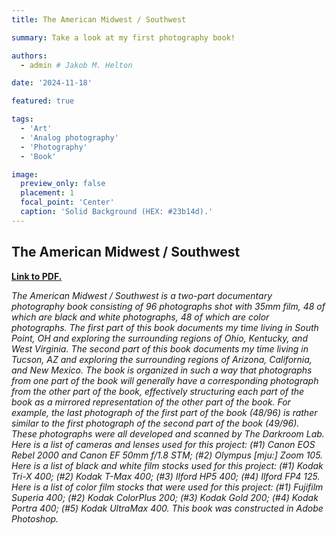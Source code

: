 ```yaml
---
title: The American Midwest / Southwest

summary: Take a look at my first photography book!

authors:
  - admin # Jakob M. Helton

date: '2024-11-18'

featured: true

tags:
  - 'Art'
  - 'Analog photography'
  - 'Photography'
  - 'Book'

image:
  preview_only: false
  placement: 1
  focal_point: 'Center'
  caption: 'Solid Background (HEX: #23b14d).'
---
```


## The American Midwest / Southwest

[**Link to PDF.**](https://jakobhelton.github.io/uploads/TheAmericanMidwestSouthwest_v3.pdf)

_The American Midwest / Southwest is a two-part documentary photography book consisting of 96 photographs shot with 35mm film, 48 of which are black and white photographs, 48 of which are color photographs. The first part of this book documents my time living in South Point, OH and exploring the surrounding regions of Ohio, Kentucky, and West Virginia. The second part of this book documents my time living in Tucson, AZ and exploring the surrounding regions of Arizona, California, and New Mexico. The book is organized in such a way that photographs from one part of the book will generally have a corresponding photograph from the other part of the book, effectively structuring each part of the book as a mirrored representation of the other part of the book. For example, the last photograph of the first part of the book (48/96) is rather similar to the first photograph of the second part of the book (49/96). These photographs were all developed and scanned by The Darkroom Lab. Here is a list of cameras and lenses used for this project: (#1) Canon EOS Rebel 2000 and Canon EF 50mm f/1.8 STM; (#2) Olympus [mju:] Zoom 105. Here is a list of black and white film stocks used for this project: (#1) Kodak Tri-X 400; (#2) Kodak T-Max 400; (#3) Ilford HP5 400; (#4) Ilford FP4 125. Here is a list of color film stocks that were used for this project: (#1) Fujifilm Superia 400; (#2) Kodak ColorPlus 200; (#3) Kodak Gold 200; (#4) Kodak Portra 400; (#5) Kodak UltraMax 400. This book was constructed in Adobe Photoshop._
